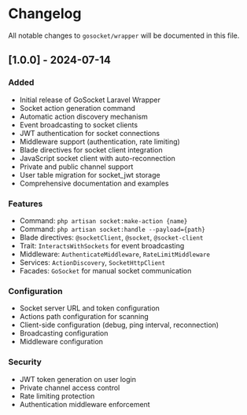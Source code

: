 # Changelog

All notable changes to `gosocket/wrapper` will be documented in this file.

## [1.0.0] - 2024-07-14

### Added
- Initial release of GoSocket Laravel Wrapper
- Socket action generation command
- Automatic action discovery mechanism
- Event broadcasting to socket clients
- JWT authentication for socket connections
- Middleware support (authentication, rate limiting)
- Blade directives for socket client integration
- JavaScript socket client with auto-reconnection
- Private and public channel support
- User table migration for socket_jwt storage
- Comprehensive documentation and examples

### Features
- Command: `php artisan socket:make-action {name}`
- Command: `php artisan socket:handle --payload={path}`
- Blade directives: `@socketClient`, `@socket`, `@socket-client`
- Trait: `InteractsWithSockets` for event broadcasting
- Middleware: `AuthenticateMiddleware`, `RateLimitMiddleware`
- Services: `ActionDiscovery`, `SocketHttpClient`
- Facades: `GoSocket` for manual socket communication

### Configuration
- Socket server URL and token configuration
- Actions path configuration for scanning
- Client-side configuration (debug, ping interval, reconnection)
- Broadcasting configuration
- Middleware configuration

### Security
- JWT token generation on user login
- Private channel access control
- Rate limiting protection
- Authentication middleware enforcement
